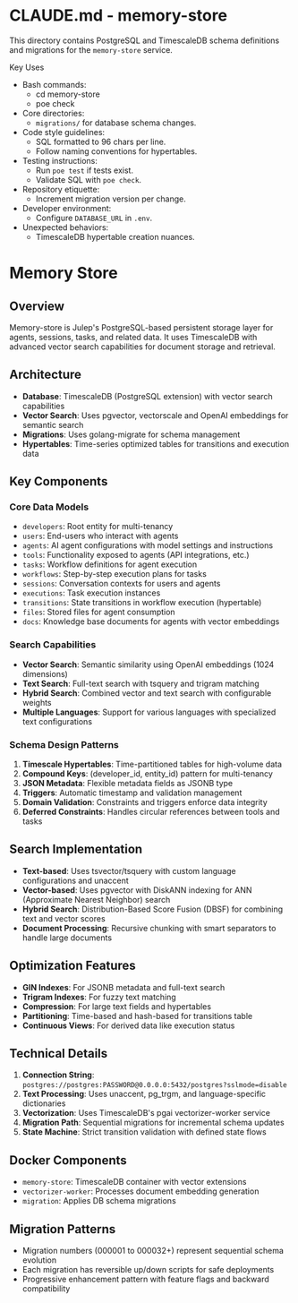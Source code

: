 # CLAUDE.md - memory-store

This directory contains PostgreSQL and TimescaleDB schema definitions and migrations for the `memory-store` service.

Key Uses
- Bash commands:
  - cd memory-store
  - poe check
- Core directories:
  - `migrations/` for database schema changes.
- Code style guidelines:
  - SQL formatted to 96 chars per line.
  - Follow naming conventions for hypertables.
- Testing instructions:
  - Run `poe test` if tests exist.
  - Validate SQL with `poe check`.
- Repository etiquette:
  - Increment migration version per change.
- Developer environment:
  - Configure `DATABASE_URL` in `.env`.
- Unexpected behaviors:
  - TimescaleDB hypertable creation nuances.

# Memory Store

## Overview
Memory-store is Julep's PostgreSQL-based persistent storage layer for agents, sessions, tasks, and related data. It uses TimescaleDB with advanced vector search capabilities for document storage and retrieval.

## Architecture
- **Database**: TimescaleDB (PostgreSQL extension) with vector search capabilities
- **Vector Search**: Uses pgvector, vectorscale and OpenAI embeddings for semantic search
- **Migrations**: Uses golang-migrate for schema management
- **Hypertables**: Time-series optimized tables for transitions and execution data

## Key Components

### Core Data Models
- `developers`: Root entity for multi-tenancy
- `users`: End-users who interact with agents
- `agents`: AI agent configurations with model settings and instructions
- `tools`: Functionality exposed to agents (API integrations, etc.)
- `tasks`: Workflow definitions for agent execution
- `workflows`: Step-by-step execution plans for tasks
- `sessions`: Conversation contexts for users and agents
- `executions`: Task execution instances
- `transitions`: State transitions in workflow execution (hypertable)
- `files`: Stored files for agent consumption
- `docs`: Knowledge base documents for agents with vector embeddings

### Search Capabilities
- **Vector Search**: Semantic similarity using OpenAI embeddings (1024 dimensions)
- **Text Search**: Full-text search with tsquery and trigram matching
- **Hybrid Search**: Combined vector and text search with configurable weights
- **Multiple Languages**: Support for various languages with specialized text configurations

### Schema Design Patterns
1. **Timescale Hypertables**: Time-partitioned tables for high-volume data
2. **Compound Keys**: (developer_id, entity_id) pattern for multi-tenancy
3. **JSON Metadata**: Flexible metadata fields as JSONB type
4. **Triggers**: Automatic timestamp and validation management
5. **Domain Validation**: Constraints and triggers enforce data integrity
6. **Deferred Constraints**: Handles circular references between tools and tasks

## Search Implementation
- **Text-based**: Uses tsvector/tsquery with custom language configurations and unaccent
- **Vector-based**: Uses pgvector with DiskANN indexing for ANN (Approximate Nearest Neighbor) search
- **Hybrid Search**: Distribution-Based Score Fusion (DBSF) for combining text and vector scores
- **Document Processing**: Recursive chunking with smart separators to handle large documents

## Optimization Features
- **GIN Indexes**: For JSONB metadata and full-text search
- **Trigram Indexes**: For fuzzy text matching
- **Compression**: For large text fields and hypertables
- **Partitioning**: Time-based and hash-based for transitions table
- **Continuous Views**: For derived data like execution status

## Technical Details
1. **Connection String**: `postgres://postgres:PASSWORD@0.0.0.0:5432/postgres?sslmode=disable`
2. **Text Processing**: Uses unaccent, pg_trgm, and language-specific dictionaries
3. **Vectorization**: Uses TimescaleDB's pgai vectorizer-worker service
4. **Migration Path**: Sequential migrations for incremental schema updates
5. **State Machine**: Strict transition validation with defined state flows

## Docker Components
- `memory-store`: TimescaleDB container with vector extensions
- `vectorizer-worker`: Processes document embedding generation
- `migration`: Applies DB schema migrations

## Migration Patterns
- Migration numbers (000001 to 000032+) represent sequential schema evolution
- Each migration has reversible up/down scripts for safe deployments
- Progressive enhancement pattern with feature flags and backward compatibility